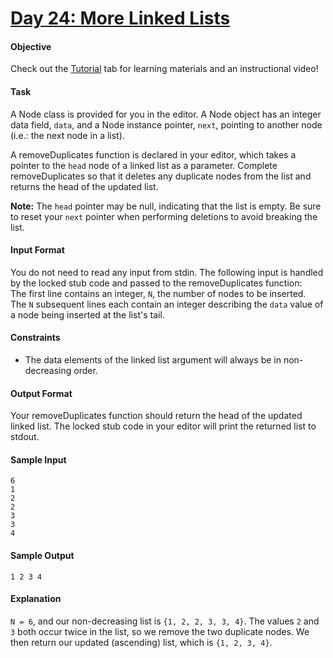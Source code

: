 # [Day 24: More Linked Lists](https://www.hackerrank.com/challenges/30-linked-list-deletion)

#### Objective 
Check out the [Tutorial](https://www.hackerrank.com/challenges/30-linked-list-deletion) tab for learning materials and an instructional video!

#### Task 
A Node class is provided for you in the editor. A Node object has an integer data field, `data`, and a Node instance pointer, `next`, pointing to another node (i.e.: the next node in a list).

A removeDuplicates function is declared in your editor, which takes a pointer to the `head` node of a linked list as a parameter. Complete removeDuplicates so that it deletes any duplicate nodes from the list and returns the head of the updated list.

**Note:** The `head` pointer may be null, indicating that the list is empty. Be sure to reset your `next` pointer when performing deletions to avoid breaking the list.

#### Input Format
You do not need to read any input from stdin. The following input is handled by the locked stub code and passed to the removeDuplicates function:  
The first line contains an integer, `N`, the number of nodes to be inserted.  
The `N` subsequent lines each contain an integer describing the `data` value of a node being inserted at the list's tail.

#### Constraints
- The data elements of the linked list argument will always be in non-decreasing order.

#### Output Format
Your removeDuplicates function should return the head of the updated linked list. The locked stub code in your editor will print the returned list to stdout.

#### Sample Input
```
6
1
2
2
3
3
4
```

#### Sample Output
```
1 2 3 4
```

#### Explanation
`N = 6`, and our non-decreasing list is `{1, 2, 2, 3, 3, 4}`. The values `2` and `3` both occur twice in the list, so we remove the two duplicate nodes. We then return our updated (ascending) list, which is `{1, 2, 3, 4}`.
